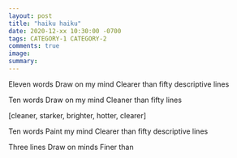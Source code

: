 ```yaml
---
layout: post
title: "haiku haiku"
date: 2020-12-xx 10:30:00 -0700
tags: CATEGORY-1 CATEGORY-2
comments: true
image:
summary:
---
```

Eleven words
Draw on my mind
Clearer than fifty descriptive lines

Ten words
Draw on my mind
Cleaner than fifty lines

[cleaner, starker, brighter, hotter, clearer]

Ten words
Paint my mind
Clearer than fifty descriptive lines

Three lines
Draw on minds
Finer than
